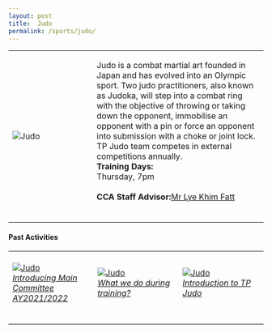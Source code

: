 ```yaml
---
layout: post
title:  Judo
permalink: /sports/judo/
---
```


<table>
    <tr>
        <td style="width:33%"><image src="/images/CCA_judo.jpg" style="display:block;margin-left:auto;margin-right:auto;" alt="Judo"></image></td>
        <td>
            <p>
                Judo is a combat martial art founded in Japan and has evolved into an Olympic sport. Two judo practitioners, also known as Judoka, will step into a combat ring with the objective of throwing or taking down the opponent, immobilise an opponent with a pin or force an opponent into submission with a choke or joint lock. TP Judo team competes in external competitions annually.<br>
                <b>Training Days:</b><br>
                Thursday, 7pm<br>
                <br>
                <b>CCA Staff Advisor:</b><a href="mailto:Lye_Khim_Fatt@tp.edu.sg">Mr Lye Khim Fatt</a><br>
                <br>
            </p>
        </td>
    </tr>
</table>

#### Past Activities

<table>
    <tr>
        <td style="width:33%"><br>
            <a href="https://www.instagram.com/p/CN9Kjvin00J/">
                <image src="/images/CCA-judo-ig5.png" style="display:block;margin-left:auto;margin-right:auto;" alt="Judo">
                <h6 style="margin-top:0%">Introducing Main Committee AY2021/2022</h6>
                </image>
            </a>
        </td>
        <td style="width:33%"><br>
            <a href="https://www.instagram.com/tv/CJ-BbOdH2HR/">
                <image src="/images/CCA-judo-ig4.png" style="display:block;margin-left:auto;margin-right:auto;" alt="Judo">
                <h6 style="margin-top:0%">What we do during training? </h6>
                </image>
            </a>
        </td>
        <td style="width:33%"><br>
            <a href="https://www.instagram.com/p/B_mWltlnmiL/">
                <image src="/images/CCA-Judo_IG2.png" style="display:block;margin-left:auto;margin-right:auto;" alt="Judo">
                <h6 style="margin-top:0%">Introduction to TP Judo</h6>
                </image>
            </a>
        </td>
    </tr>
</table>

